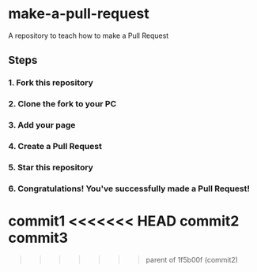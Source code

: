 # make-a-pull-request
A repository to teach how to make a Pull Request

## Steps

### 1. Fork this repository
### 2. Clone the fork to your PC
### 3. Add your page
### 4. Create a Pull Request
### 5. Star this repository
### 6. Congratulations! You've successfully made a Pull Request!

commit1
<<<<<<< HEAD
commit2
commit3
=======
>>>>>>> parent of 1f5b00f (commit2)
